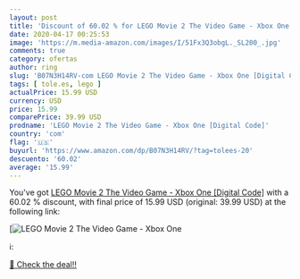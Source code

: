 ```yaml
---
layout: post
title: 'Discount of 60.02 % for LEGO Movie 2 The Video Game - Xbox One ['
date: 2020-04-17 00:25:53
image: 'https://m.media-amazon.com/images/I/51Fx3Q3obgL._SL200_.jpg'
comments: true
category: ofertas
author: ring
slug: 'B07N3H14RV-com LEGO Movie 2 The Video Game - Xbox One [Digital Code]'
tags: [ tole.es, lego ]
actualPrice: 15.99 USD
currency: USD
price: 15.99
comparePrice: 39.99 USD
prodname: 'LEGO Movie 2 The Video Game - Xbox One [Digital Code]'
country: 'com'
flag: '🇺🇸'
buyurl: 'https://www.amazon.com/dp/B07N3H14RV/?tag=tolees-20'
descuento: '60.02'
average: '15.99'
---
```


You've got [LEGO Movie 2 The Video Game - Xbox One [Digital Code]](https://www.amazon.com/dp/B07N3H14RV/?tag=tolees-20) with a  60.02 % discount, with final price of 15.99 USD (original: 39.99 USD) at the following link:

[![LEGO Movie 2 The Video Game - Xbox One [](https://m.media-amazon.com/images/I/51Fx3Q3obgL._SL200_.jpg)](https://www.amazon.com/dp/B07N3H14RV/?tag=tolees-20)

ℹ️:


[🛒 Check the deal!!](https://www.amazon.com/dp/B07N3H14RV/?tag=tolees-20)
